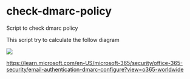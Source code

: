 # check-dmarc-policy

Script to check dmarc policy

This script try to calculate the follow diagram

![](https://learn.microsoft.com/en-US/microsoft-365/media/tp_dmarctroublehoot.png?view=o365-worldwide)

https://learn.microsoft.com/en-US/microsoft-365/security/office-365-security/email-authentication-dmarc-configure?view=o365-worldwide
